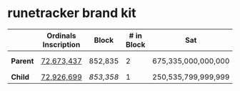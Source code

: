 # runetracker brand kit

|          | Ordinals Inscription   | Block          | # in Block       | Sat              | Sattributes    | Fee (sats/vB) |
|----------|------------------------|----------------|------------------|------------------|----------------|---------------|
| **Parent** | [72,673,437][link-parent]  | 852,835        | 2                | 675,335,000,000,000 | Uncommon Alpha | 5             |
| **Child**  | [72,926,699][link-child]   | *853,358*      | 1                | 250,535,799,999,999 | Omega          | 33            |




[link-parent]: https://ordiscan.com/inscription/72673437
[link-child]: https://ordiscan.com/inscription/72926699
